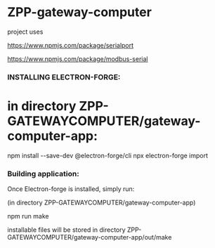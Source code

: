 # ZPP-gateway-computer

project uses 

https://www.npmjs.com/package/serialport

https://www.npmjs.com/package/modbus-serial

### INSTALLING ELECTRON-FORGE:
# in directory ZPP-GATEWAYCOMPUTER/gateway-computer-app:
npm install --save-dev @electron-forge/cli
npx electron-forge import

### Building application:
Once Electron-forge is installed, simply run:

(in directory ZPP-GATEWAYCOMPUTER/gateway-computer-app)

npm run make


installable files will be stored in directory ZPP-GATEWAYCOMPUTER/gateway-computer-app/out/make